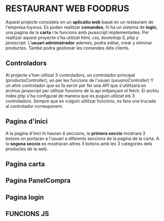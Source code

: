 # RESTAURANT WEB FOODRUS

Aquest projecte consisteix en un **aplicatiu web** basat en un restaurant de l'empresa toysrus. 
Es poden realitzar **comandes**, hi ha un sistema de **login**, una pagina de la **carta** i te funcions amb javascript implementades.
Per realitzar aquest proyecte s'ha utilizat *html, css, bootstrap 5, php y javascript*. L'**usuari administrador** ademes, podra editar, crear y eliminar productes.
També podra gestionar les comandes dels clients. 

## Controladors

Al projecte s'han utilizat 3 controladors, un controlador principal (*productoController*), un per les funcions de l'usuari (*usuarioController*) 
Y un altre controlador que es fa servir per fer una *API* que s'utilitzará en archius javascript per utiltzar funcions de la api mitjançant el fetch. 
El archiu index.php s'ha configurat de manera que es puguin utilizat els 3 controladors. Sempre que es vulguin utilitzar funcions, es fara una trucada al controlador corresponent.

## Pagina d'inici

A la pagina d'inici hi hauran 4 seccions, la **primera seccio** mostrara 3 botons on portaran a l'usuari a diferents seccions de la pagina de la carta.
A la **segona seccio** es mostraran altres 3 botons amb les 3 categories dels productes de la web.

## Pagina carta

## Pagina PanelCompra

## Pagina login

## FUNCIONS JS
